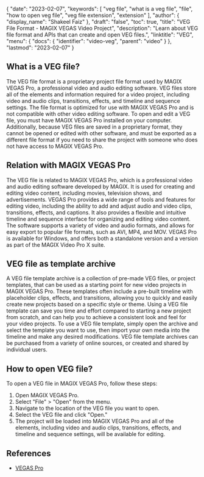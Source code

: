 {
  "date": "2023-02-07",
  "keywords": [
    "veg file",
    "what is a veg file",
    "file",
    "how to open veg file",
    "veg file extension",
    "extension"
  ],
  "author": {
    "display_name": "Shakeel Faiz"
  },
  "draft": "false",
  "toc": true,
  "title": "VEG File Format - MAGIX VEGAS Video Project",
  "description": "Learn about VEG file format and APIs that can create and open VEG files.",
  "linktitle": "VEG",
  "menu": {
    "docs": {
      "identifier": "video-veg",
      "parent": "video"
    }
  },
  "lastmod": "2023-02-07"
}

## What is a VEG file?

The VEG file format is a proprietary project file format used by MAGIX VEGAS Pro, a professional video and audio editing software. VEG files store all of the elements and information required for a video project, including video and audio clips, transitions, effects, and timeline and sequence settings. The file format is optimized for use with MAGIX VEGAS Pro and is not compatible with other video editing software. To open and edit a VEG file, you must have MAGIX VEGAS Pro installed on your computer. Additionally, because VEG files are saved in a proprietary format, they cannot be opened or edited with other software, and must be exported as a different file format if you need to share the project with someone who does not have access to MAGIX VEGAS Pro. 

## Relation with MAGIX VEGAS Pro

The VEG file is related to MAGIX VEGAS Pro, which is a professional video and audio editing software developed by MAGIX. It is used for creating and editing video content, including movies, television shows, and advertisements. VEGAS Pro provides a wide range of tools and features for editing video, including the ability to add and adjust audio and video clips, transitions, effects, and captions. It also provides a flexible and intuitive timeline and sequence interface for organizing and editing video content. The software supports a variety of video and audio formats, and allows for easy export to popular file formats, such as AVI, MP4, and MOV. VEGAS Pro is available for Windows, and offers both a standalone version and a version as part of the MAGIX Video Pro X suite.

## VEG file as template archive

A VEG file template archive is a collection of pre-made VEG files, or project templates, that can be used as a starting point for new video projects in MAGIX VEGAS Pro. These templates often include a pre-built timeline with placeholder clips, effects, and transitions, allowing you to quickly and easily create new projects based on a specific style or theme. Using a VEG file template can save you time and effort compared to starting a new project from scratch, and can help you to achieve a consistent look and feel for your video projects. To use a VEG file template, simply open the archive and select the template you want to use, then import your own media into the timeline and make any desired modifications. VEG file template archives can be purchased from a variety of online sources, or created and shared by individual users.

## How to open VEG file?

To open a VEG file in MAGIX VEGAS Pro, follow these steps:

1. Open MAGIX VEGAS Pro.
2. Select "File" > "Open" from the menu.
3. Navigate to the location of the VEG file you want to open.
4. Select the VEG file and click "Open."
5. The project will be loaded into MAGIX VEGAS Pro and all of the elements, including video and audio clips, transitions, effects, and timeline and sequence settings, will be available for editing.

## References
* [VEGAS Pro](https://en.wikipedia.org/wiki/Vegas_Pro)
